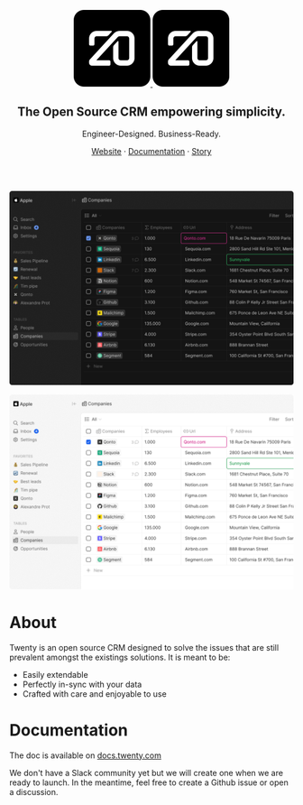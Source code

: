 
<p align="center">
  <a href="https://www.twenty.com">
    <img src="./docs/src/img/square-dark-logo.svg#gh-dark-mode-only" width="136px" alt="Twenty logo" />
  </a>
  <a href="https://www.twenty.com">
    <img src="./docs/src/img/square-dark-logo.svg#gh-light-mode-only" width="136px" alt="Twenty logo" />
  </a>
</p>



<h2 align="center" >The Open Source CRM empowering simplicity.</h3>
<p align="center">Engineer-Designed. Business-Ready.


</p>
<p align="center"><a href="https://twenty.com">Website</a> · <a href="https://docs.twenty.com">Documentation</a> · <a href="https://twenty.com/story">Story</a></p>
<br />

<br>

<p align="center">
  <a href="https://strapi.io">
    <img src="./docs/src/img/TwentyDarkPreview.png#gh-dark-mode-only" alt="Administration panel" />
  </a>
</p>
<p align="center">
  <a href="https://strapi.io">
    <img src="./docs/src/img/TwentyLightPreview.png#gh-light-mode-only" alt="Administration panel" />
  </a>
</p>

# About

Twenty is an open source CRM designed to solve the issues that are still prevalent amongst the existings solutions. 
It is meant to be:
- Easily extendable
- Perfectly in-sync with your data
- Crafted with care and enjoyable to use


# Documentation
The doc is available on [docs.twenty.com](https://docs.twenty.com)

We don't have a Slack community yet but we will create one when we are ready to launch.
In the meantime, feel free to create a Github issue or open a discussion.